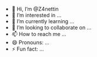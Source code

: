 - 👋 Hi, I’m @Z4nettin
- 👀 I’m interested in ...
- 🌱 I’m currently learning ...
- 💞️ I’m looking to collaborate on ...
- 📫 How to reach me ...
- 😄 Pronouns: ...
- ⚡ Fun fact: ...

<!---
Z4nettin/Z4nettin is a ✨ special ✨ repository because its `README.md` (this file) appears on your GitHub profile.
You can click the Preview link to take a look at your changes.
--->
